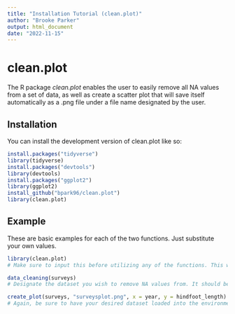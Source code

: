 ```yaml
---
title: "Installation Tutorial (clean.plot)"
author: "Brooke Parker"
output: html_document
date: "2022-11-15"
---
```







# clean.plot

<!-- badges: start -->
<!-- badges: end -->

The R package *clean.plot* enables the user to easily remove all NA values from a set of data, as well as create a scatter plot that will save itself automatically as a .png file under a file name designated by the user.

## Installation

You can install the development version of clean.plot like so:

``` r
install.packages("tidyverse")
library(tidyverse)
install.packages("devtools")
library(devtools)
install.packages("ggplot2")
library(ggplot2)
install_github("bpark96/clean.plot")
library(clean.plot)
```

## Example

These are basic examples for each of the two functions. Just substitute your own values.

``` r
library(clean.plot)
# Make sure to input this before utilizing any of the functions. This will load the package containing the functions into the library, so it is ready to use.

data_cleaning(surveys)
# Designate the dataset you wish to remove NA values from. It should be loaded into the environment panel ahead of time.

create_plot(surveys, "surveysplot.png", x = year, y = hindfoot_length)
# Again, be sure to have your desired dataset loaded into the environment panel. The plot will be saved as a .png to the current destination, and can be named whatever you would like so long as the quotations and .png is used. X and Y values should be contained within your chosen dataset, and X must be a numerical value (otherwise, an error message will result).
```

